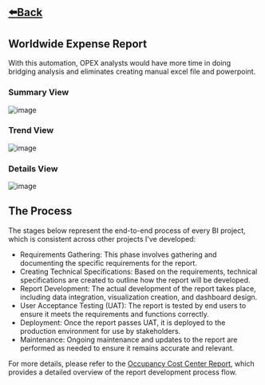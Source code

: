 ## [⬅️Back](./)

## Worldwide Expense Report

With this automation, OPEX analysts would have more time in doing bridging analysis and eliminates creating manual excel file and powerpoint.

### Summary View
![image](https://github.com/greatcyan/cyrus-baruc-data-analytics-portfolio/assets/95137493/8c09bf5e-95d7-4352-a50f-1d3f9a12ed04)

### Trend View
![image](https://github.com/greatcyan/cyrus-baruc-data-analytics-portfolio/assets/95137493/0239aab4-0ac8-4ee2-bd57-f17fa4180033)

### Details View
![image](https://github.com/greatcyan/cyrus-baruc-data-analytics-portfolio/assets/95137493/2b87a88a-957a-4fe5-a388-2b5c0b905493)


## The Process
The stages below represent the end-to-end process of every BI project, which is consistent across other projects I've developed:
- Requirements Gathering: This phase involves gathering and documenting the specific requirements for the report.
- Creating Technical Specifications: Based on the requirements, technical specifications are created to outline how the report will be developed.
- Report Development: The actual development of the report takes place, including data integration, visualization creation, and dashboard design.
- User Acceptance Testing (UAT): The report is tested by end users to ensure it meets the requirements and functions correctly.
- Deployment: Once the report passes UAT, it is deployed to the production environment for use by stakeholders.
- Maintenance: Ongoing maintenance and updates to the report are performed as needed to ensure it remains accurate and relevant.

For more details, please refer to the [Occupancy Cost Center Report](Occupancy_CC_Report.md), which provides a detailed overview of the report development process flow.

